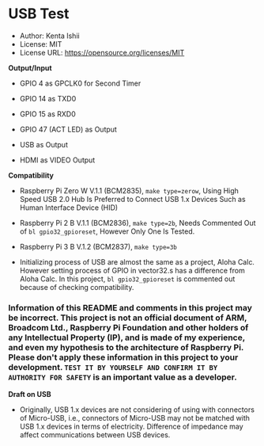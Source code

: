 # USB Test

* Author: Kenta Ishii
* License: MIT
* License URL: https://opensource.org/licenses/MIT

**Output/Input**

* GPIO 4 as GPCLK0 for Second Timer

* GPIO 14 as TXD0

* GPIO 15 as RXD0

* GPIO 47 (ACT LED) as Output

* USB as Output

* HDMI as VIDEO Output

**Compatibility**

* Raspberry Pi Zero W V.1.1 (BCM2835), `make type=zerow`, Using High Speed USB 2.0 Hub Is Preferred to Connect USB 1.x Devices Such as Human Interface Device (HID)

* Raspberry Pi 2 B V.1.1 (BCM2836), `make type=2b`, Needs Commented Out of `bl gpio32_gpioreset`, However Only One Is Tested.

* Raspberry Pi 3 B V.1.2 (BCM2837), `make type=3b`

* Initializing process of USB are almost the same as a project, Aloha Calc. However setting process of GPIO in vector32.s has a difference from Aloha Calc. In this project, `bl gpio32_gpioreset` is commented out because of checking compatibility.

### Information of this README and comments in this project may be incorrect. This project is not an official document of ARM, Broadcom Ltd., Raspberry Pi Foundation and other holders of any Intellectual Property (IP), and is made of my experience, and even my hypothesis to the architecture of Raspberry Pi. Please don't apply these information in this project to your development. `TEST IT BY YOURSELF AND CONFIRM IT BY AUTHORITY FOR SAFETY` is an important value as a developer.

**Draft on USB**

* Originally, USB 1.x devices are not considering of using with connectors of Micro-USB, i.e., connectors of Micro-USB may not be matched with USB 1.x devices in terms of electricity. Difference of impedance may affect communications between USB devices.